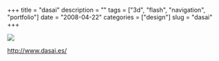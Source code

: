 +++
title = "dasai"
description = ""
tags = ["3d", "flash", "navigation", "portfolio"]
date = "2008-04-22"
categories = ["design"]
slug = "dasai"
+++


 

  <div id="screens-thumbs" class="clearfix">
    <div class="txt-center" id="design-submission"><a href="http://www.dasai.es/"><img id='bluga-thumbnail-1214' class='bluga-thumbnail large' src='//media.konigi.com/bluga/
wt480dc267eaa91_0.jpg'/></a></div>  
  </div>   
<p><a href="http://www.dasai.es/">http://www.dasai.es/</a></p>




